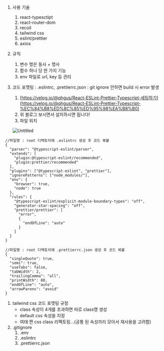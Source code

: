 1. 사용 기술
   1. react-typesctipt
   2. react-router-dom
   3. recoil
   4. tailwind css
   5. eslint/prettier
   6. axios
2. 규칙

   1. 변수 명은 동사 + 명사
   2. 함수 하나 당 한 가지 기능
   3. env 파일로 url, key 등 관리

3. 코드 포맷팅 : .eslintrc, .prettierrc.json : git ignore 안하면 build 시 error 발생

   1. [https://velog.io/@qhgus/React-ESLint-Prettier-Typescript-세팅하기](https://velog.io/@qhgus/React-ESLint-Prettier-Typescript-%EC%84%B8%ED%8C%85%ED%95%98%EA%B8%B0)
   2. 위 블로그 보시면서 설치하시면 됩니다!
   3. 파일 위치

   ![Untitled](https://s3-us-west-2.amazonaws.com/secure.notion-static.com/70de3c9b-51a1-48af-aa79-d0027318375d/Untitled.png)

```tsx
//파일명 : root 디렉토리에 .eslintrc 생성 후 코드 복붙
{
  "parser": "@typescript-eslint/parser",
  "extends": [
    "plugin:@typescript-eslint/recommended",
    "plugin:prettier/recommended"
  ],
  "plugins": ["@typescript-eslint", "prettier"],
  "ignorePatterns": ["node_modules/"],
  "env": {
    "browser": true,
    "node": true
  },
  "rules": {
    "@typescript-eslint/explicit-module-boundary-types": "off",
    "generator-star-spacing": "off",
    "prettier/prettier": [
      "error",
      {
        "endOfLine": "auto"
      }
    ]
  }
}
```

```tsx
//파일명 : root 디렉토리에 .prettierrc.json 생성 후 코드 복붙
{
  "singleQuote": true,
  "semi": true,
  "useTabs": false,
  "tabWidth": 2,
  "trailingComma": "all",
  "printWidth": 80,
  "endOfLine": "auto",
  "arrowParens": "avoid"
}
```

1. tailwind css 코드 포맷팅 규정
   - class 속성이 4개를 초과하면 따로 class명 생성
   - default css 속성을 지정
   - 여태 짠 css class 리팩토링...(공통 된 속성끼리 모아서 재사용을 고려함)
2. .gitignore
   1. .env
   2. .eslintrc
   3. .prettierrc.json
